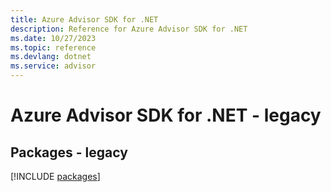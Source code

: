 ```yaml
---
title: Azure Advisor SDK for .NET
description: Reference for Azure Advisor SDK for .NET
ms.date: 10/27/2023
ms.topic: reference
ms.devlang: dotnet
ms.service: advisor
---
```

# Azure Advisor SDK for .NET - legacy
## Packages - legacy
[!INCLUDE [packages](advisor-index.md)]